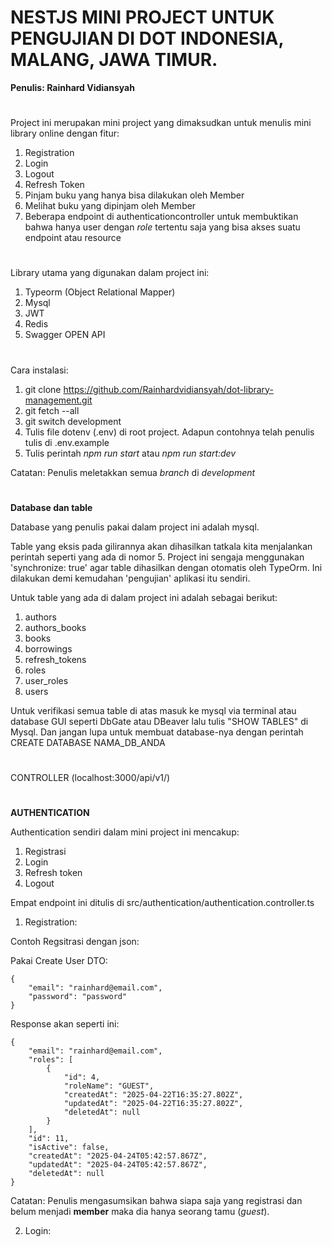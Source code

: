 # NESTJS MINI PROJECT UNTUK PENGUJIAN DI DOT INDONESIA, MALANG, JAWA TIMUR.
<b>Penulis: Rainhard Vidiansyah</b>

#
Project ini merupakan mini project yang dimaksudkan untuk menulis mini library online dengan fitur: 
1. Registration
2. Login
3. Logout
4. Refresh Token
5. Pinjam buku yang hanya bisa dilakukan oleh Member
6. Melihat buku yang dipinjam oleh Member
7. Beberapa endpoint di authenticationcontroller untuk membuktikan bahwa hanya user dengan *role* tertentu saja yang bisa akses suatu endpoint atau resource

#
Library utama yang digunakan dalam project ini:
1. Typeorm (Object Relational Mapper)
2. Mysql
3. JWT
4. Redis
5. Swagger OPEN API
#
Cara instalasi:
1. git clone https://github.com/Rainhardvidiansyah/dot-library-management.git
2. git fetch --all
3. git switch development
4. Tulis file dotenv (.env) di root project. Adapun contohnya telah penulis tulis di .env.example
5. Tulis perintah *npm run start* atau *npm run start:dev*

Catatan: Penulis meletakkan semua *branch* di *development*
#
__Database dan table__

<p>Database yang penulis pakai dalam project ini adalah mysql.</p>

<p>Table yang eksis pada gilirannya akan dihasilkan tatkala kita menjalankan perintah seperti yang ada di nomor 5. Project ini sengaja menggunakan 'synchronize: true' agar table dihasilkan dengan otomatis oleh TypeOrm. Ini dilakukan demi kemudahan 'pengujian' aplikasi itu sendiri.</p>


Untuk table yang ada di dalam project ini adalah sebagai berikut:
1. authors
2. authors_books
3. books
4. borrowings
5. refresh_tokens
6. roles
7. user_roles
8. users

<p>Untuk verifikasi semua table di atas masuk ke mysql via terminal atau database GUI seperti DbGate atau DBeaver lalu tulis "SHOW TABLES" di Mysql. Dan jangan lupa untuk membuat database-nya dengan perintah CREATE DATABASE NAMA_DB_ANDA</p>

#
CONTROLLER (localhost:3000/api/v1/)

#
__AUTHENTICATION__

Authentication sendiri dalam mini project ini mencakup: 
1. Registrasi
2. Login
3. Refresh token
4. Logout

Empat endpoint ini ditulis di src/authentication/authentication.controller.ts

1. Registration:

<p>Contoh Regsitrasi dengan json:</p>

Pakai Create User DTO:
```
{
	"email": "rainhard@email.com",
	"password": "password"
}
```

Response akan seperti ini:
```
{
	"email": "rainhard@email.com",
	"roles": [
		{
			"id": 4,
			"roleName": "GUEST",
			"createdAt": "2025-04-22T16:35:27.802Z",
			"updatedAt": "2025-04-22T16:35:27.802Z",
			"deletedAt": null
		}
	],
	"id": 11,
	"isActive": false,
	"createdAt": "2025-04-24T05:42:57.867Z",
	"updatedAt": "2025-04-24T05:42:57.867Z",
	"deletedAt": null
}
```
Catatan: Penulis mengasumsikan bahwa siapa saja yang registrasi dan belum menjadi __member__ maka dia hanya seorang tamu (<i>guest</i>).


  2. Login:
